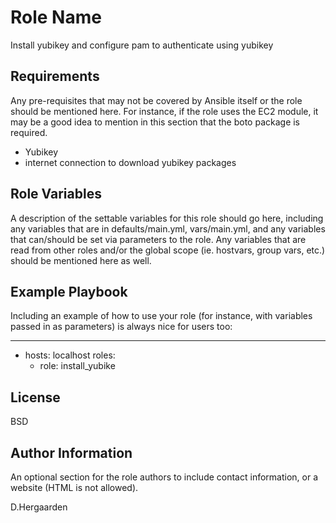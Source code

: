 Role Name
=========

Install yubikey and configure pam to authenticate using yubikey

Requirements
------------

Any pre-requisites that may not be covered by Ansible itself or the role should be mentioned here. For instance, if the role uses the EC2 module, it may be a good idea to mention in this section that the boto package is required.

- Yubikey
- internet connection to download yubikey packages

Role Variables
--------------

A description of the settable variables for this role should go here, including any variables that are in defaults/main.yml, vars/main.yml, and any variables that can/should be set via parameters to the role. Any variables that are read from other roles and/or the global scope (ie. hostvars, group vars, etc.) should be mentioned here as well.


Example Playbook
----------------

Including an example of how to use your role (for instance, with variables passed in as parameters) is always nice for users too:

---
- hosts: localhost
  roles:
    - role: install_yubike

License
-------

BSD

Author Information
------------------

An optional section for the role authors to include contact information, or a website (HTML is not allowed).

D.Hergaarden
